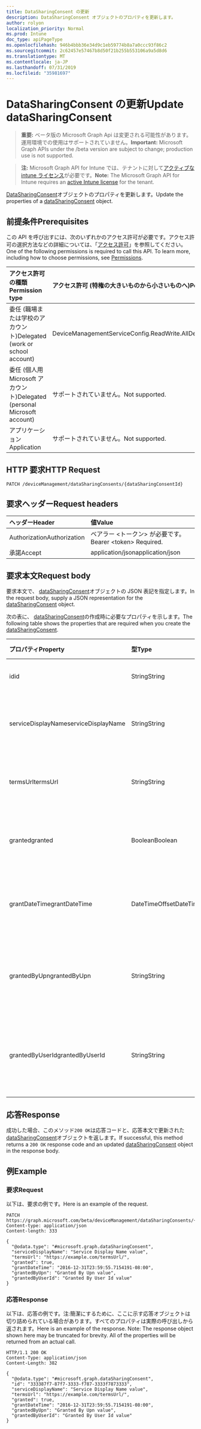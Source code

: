 ```yaml
---
title: DataSharingConsent の更新
description: DataSharingConsent オブジェクトのプロパティを更新します。
author: rolyon
localization_priority: Normal
ms.prod: Intune
doc_type: apiPageType
ms.openlocfilehash: 946b4bbb36e34d9c1eb59774b8a7a0ccc93f86c2
ms.sourcegitcommit: 2c62457e57467b8d50f21b255b553106a9a5d8d6
ms.translationtype: MT
ms.contentlocale: ja-JP
ms.lasthandoff: 07/31/2019
ms.locfileid: "35981697"
---
```

# <a name="update-datasharingconsent"></a><span data-ttu-id="c3e00-103">DataSharingConsent の更新</span><span class="sxs-lookup"><span data-stu-id="c3e00-103">Update dataSharingConsent</span></span>

> <span data-ttu-id="c3e00-104">**重要:** ベータ版の Microsoft Graph Api は変更される可能性があります。運用環境での使用はサポートされていません。</span><span class="sxs-lookup"><span data-stu-id="c3e00-104">**Important:** Microsoft Graph APIs under the /beta version are subject to change; production use is not supported.</span></span>

> <span data-ttu-id="c3e00-105">**注:** Microsoft Graph API for Intune では、テナントに対して[アクティブな intune ライセンス](https://go.microsoft.com/fwlink/?linkid=839381)が必要です。</span><span class="sxs-lookup"><span data-stu-id="c3e00-105">**Note:** The Microsoft Graph API for Intune requires an [active Intune license](https://go.microsoft.com/fwlink/?linkid=839381) for the tenant.</span></span>

<span data-ttu-id="c3e00-106">[DataSharingConsent](../resources/intune-devices-datasharingconsent.md)オブジェクトのプロパティを更新します。</span><span class="sxs-lookup"><span data-stu-id="c3e00-106">Update the properties of a [dataSharingConsent](../resources/intune-devices-datasharingconsent.md) object.</span></span>

## <a name="prerequisites"></a><span data-ttu-id="c3e00-107">前提条件</span><span class="sxs-lookup"><span data-stu-id="c3e00-107">Prerequisites</span></span>
<span data-ttu-id="c3e00-p101">この API を呼び出すには、次のいずれかのアクセス許可が必要です。アクセス許可の選択方法などの詳細については、「[アクセス許可](/graph/permissions-reference)」を参照してください。</span><span class="sxs-lookup"><span data-stu-id="c3e00-p101">One of the following permissions is required to call this API. To learn more, including how to choose permissions, see [Permissions](/graph/permissions-reference).</span></span>

|<span data-ttu-id="c3e00-110">アクセス許可の種類</span><span class="sxs-lookup"><span data-stu-id="c3e00-110">Permission type</span></span>|<span data-ttu-id="c3e00-111">アクセス許可 (特権の大きいものから小さいものへ)</span><span class="sxs-lookup"><span data-stu-id="c3e00-111">Permissions (from most to least privileged)</span></span>|
|:---|:---|
|<span data-ttu-id="c3e00-112">委任 (職場または学校のアカウント)</span><span class="sxs-lookup"><span data-stu-id="c3e00-112">Delegated (work or school account)</span></span>|<span data-ttu-id="c3e00-113">DeviceManagementServiceConfig.ReadWrite.All</span><span class="sxs-lookup"><span data-stu-id="c3e00-113">DeviceManagementServiceConfig.ReadWrite.All</span></span>|
|<span data-ttu-id="c3e00-114">委任 (個人用 Microsoft アカウント)</span><span class="sxs-lookup"><span data-stu-id="c3e00-114">Delegated (personal Microsoft account)</span></span>|<span data-ttu-id="c3e00-115">サポートされていません。</span><span class="sxs-lookup"><span data-stu-id="c3e00-115">Not supported.</span></span>|
|<span data-ttu-id="c3e00-116">アプリケーション</span><span class="sxs-lookup"><span data-stu-id="c3e00-116">Application</span></span>|<span data-ttu-id="c3e00-117">サポートされていません。</span><span class="sxs-lookup"><span data-stu-id="c3e00-117">Not supported.</span></span>|

## <a name="http-request"></a><span data-ttu-id="c3e00-118">HTTP 要求</span><span class="sxs-lookup"><span data-stu-id="c3e00-118">HTTP Request</span></span>
<!-- {
  "blockType": "ignored"
}
-->
``` http
PATCH /deviceManagement/dataSharingConsents/{dataSharingConsentId}
```

## <a name="request-headers"></a><span data-ttu-id="c3e00-119">要求ヘッダー</span><span class="sxs-lookup"><span data-stu-id="c3e00-119">Request headers</span></span>
|<span data-ttu-id="c3e00-120">ヘッダー</span><span class="sxs-lookup"><span data-stu-id="c3e00-120">Header</span></span>|<span data-ttu-id="c3e00-121">値</span><span class="sxs-lookup"><span data-stu-id="c3e00-121">Value</span></span>|
|:---|:---|
|<span data-ttu-id="c3e00-122">Authorization</span><span class="sxs-lookup"><span data-stu-id="c3e00-122">Authorization</span></span>|<span data-ttu-id="c3e00-123">ベアラー &lt;トークン&gt; が必要です。</span><span class="sxs-lookup"><span data-stu-id="c3e00-123">Bearer &lt;token&gt; Required.</span></span>|
|<span data-ttu-id="c3e00-124">承諾</span><span class="sxs-lookup"><span data-stu-id="c3e00-124">Accept</span></span>|<span data-ttu-id="c3e00-125">application/json</span><span class="sxs-lookup"><span data-stu-id="c3e00-125">application/json</span></span>|

## <a name="request-body"></a><span data-ttu-id="c3e00-126">要求本文</span><span class="sxs-lookup"><span data-stu-id="c3e00-126">Request body</span></span>
<span data-ttu-id="c3e00-127">要求本文で、 [dataSharingConsent](../resources/intune-devices-datasharingconsent.md)オブジェクトの JSON 表記を指定します。</span><span class="sxs-lookup"><span data-stu-id="c3e00-127">In the request body, supply a JSON representation for the [dataSharingConsent](../resources/intune-devices-datasharingconsent.md) object.</span></span>

<span data-ttu-id="c3e00-128">次の表に、 [dataSharingConsent](../resources/intune-devices-datasharingconsent.md)の作成時に必要なプロパティを示します。</span><span class="sxs-lookup"><span data-stu-id="c3e00-128">The following table shows the properties that are required when you create the [dataSharingConsent](../resources/intune-devices-datasharingconsent.md).</span></span>

|<span data-ttu-id="c3e00-129">プロパティ</span><span class="sxs-lookup"><span data-stu-id="c3e00-129">Property</span></span>|<span data-ttu-id="c3e00-130">型</span><span class="sxs-lookup"><span data-stu-id="c3e00-130">Type</span></span>|<span data-ttu-id="c3e00-131">説明</span><span class="sxs-lookup"><span data-stu-id="c3e00-131">Description</span></span>|
|:---|:---|:---|
|<span data-ttu-id="c3e00-132">id</span><span class="sxs-lookup"><span data-stu-id="c3e00-132">id</span></span>|<span data-ttu-id="c3e00-133">String</span><span class="sxs-lookup"><span data-stu-id="c3e00-133">String</span></span>|<span data-ttu-id="c3e00-134">データ共有の同意 Id</span><span class="sxs-lookup"><span data-stu-id="c3e00-134">The data sharing consent Id</span></span>|
|<span data-ttu-id="c3e00-135">serviceDisplayName</span><span class="sxs-lookup"><span data-stu-id="c3e00-135">serviceDisplayName</span></span>|<span data-ttu-id="c3e00-136">String</span><span class="sxs-lookup"><span data-stu-id="c3e00-136">String</span></span>|<span data-ttu-id="c3e00-137">サービスワークフローの表示名</span><span class="sxs-lookup"><span data-stu-id="c3e00-137">The display name of the service work flow</span></span>|
|<span data-ttu-id="c3e00-138">termsUrl</span><span class="sxs-lookup"><span data-stu-id="c3e00-138">termsUrl</span></span>|<span data-ttu-id="c3e00-139">String</span><span class="sxs-lookup"><span data-stu-id="c3e00-139">String</span></span>|<span data-ttu-id="c3e00-140">データ共有の同意の TermsUrl</span><span class="sxs-lookup"><span data-stu-id="c3e00-140">The TermsUrl for the data sharing consent</span></span>|
|<span data-ttu-id="c3e00-141">granted</span><span class="sxs-lookup"><span data-stu-id="c3e00-141">granted</span></span>|<span data-ttu-id="c3e00-142">Boolean</span><span class="sxs-lookup"><span data-stu-id="c3e00-142">Boolean</span></span>|<span data-ttu-id="c3e00-143">データ共有の同意の付与された状態</span><span class="sxs-lookup"><span data-stu-id="c3e00-143">The granted state for the data sharing consent</span></span>|
|<span data-ttu-id="c3e00-144">grantDateTime</span><span class="sxs-lookup"><span data-stu-id="c3e00-144">grantDateTime</span></span>|<span data-ttu-id="c3e00-145">DateTimeOffset</span><span class="sxs-lookup"><span data-stu-id="c3e00-145">DateTimeOffset</span></span>|<span data-ttu-id="c3e00-146">このアカウントに対して同意が与えられた時間</span><span class="sxs-lookup"><span data-stu-id="c3e00-146">The time consent was granted for this account</span></span>|
|<span data-ttu-id="c3e00-147">grantedByUpn</span><span class="sxs-lookup"><span data-stu-id="c3e00-147">grantedByUpn</span></span>|<span data-ttu-id="c3e00-148">String</span><span class="sxs-lookup"><span data-stu-id="c3e00-148">String</span></span>|<span data-ttu-id="c3e00-149">このアカウントに同意を付与したユーザーの Upn</span><span class="sxs-lookup"><span data-stu-id="c3e00-149">The Upn of the user that granted consent for this account</span></span>|
|<span data-ttu-id="c3e00-150">grantedByUserId</span><span class="sxs-lookup"><span data-stu-id="c3e00-150">grantedByUserId</span></span>|<span data-ttu-id="c3e00-151">String</span><span class="sxs-lookup"><span data-stu-id="c3e00-151">String</span></span>|<span data-ttu-id="c3e00-152">このアカウントに同意を付与したユーザーの UserId</span><span class="sxs-lookup"><span data-stu-id="c3e00-152">The UserId of the user that granted consent for this account</span></span>|



## <a name="response"></a><span data-ttu-id="c3e00-153">応答</span><span class="sxs-lookup"><span data-stu-id="c3e00-153">Response</span></span>
<span data-ttu-id="c3e00-154">成功した場合、このメソッド`200 OK`は応答コードと、応答本文で更新された[dataSharingConsent](../resources/intune-devices-datasharingconsent.md)オブジェクトを返します。</span><span class="sxs-lookup"><span data-stu-id="c3e00-154">If successful, this method returns a `200 OK` response code and an updated [dataSharingConsent](../resources/intune-devices-datasharingconsent.md) object in the response body.</span></span>

## <a name="example"></a><span data-ttu-id="c3e00-155">例</span><span class="sxs-lookup"><span data-stu-id="c3e00-155">Example</span></span>

### <a name="request"></a><span data-ttu-id="c3e00-156">要求</span><span class="sxs-lookup"><span data-stu-id="c3e00-156">Request</span></span>
<span data-ttu-id="c3e00-157">以下は、要求の例です。</span><span class="sxs-lookup"><span data-stu-id="c3e00-157">Here is an example of the request.</span></span>
``` http
PATCH https://graph.microsoft.com/beta/deviceManagement/dataSharingConsents/{dataSharingConsentId}
Content-type: application/json
Content-length: 333

{
  "@odata.type": "#microsoft.graph.dataSharingConsent",
  "serviceDisplayName": "Service Display Name value",
  "termsUrl": "https://example.com/termsUrl/",
  "granted": true,
  "grantDateTime": "2016-12-31T23:59:55.7154191-08:00",
  "grantedByUpn": "Granted By Upn value",
  "grantedByUserId": "Granted By User Id value"
}
```

### <a name="response"></a><span data-ttu-id="c3e00-158">応答</span><span class="sxs-lookup"><span data-stu-id="c3e00-158">Response</span></span>
<span data-ttu-id="c3e00-p102">以下は、応答の例です。注:簡潔にするために、ここに示す応答オブジェクトは切り詰められている場合があります。すべてのプロパティは実際の呼び出しから返されます。</span><span class="sxs-lookup"><span data-stu-id="c3e00-p102">Here is an example of the response. Note: The response object shown here may be truncated for brevity. All of the properties will be returned from an actual call.</span></span>
``` http
HTTP/1.1 200 OK
Content-Type: application/json
Content-Length: 382

{
  "@odata.type": "#microsoft.graph.dataSharingConsent",
  "id": "333387f7-87f7-3333-f787-3333f7873333",
  "serviceDisplayName": "Service Display Name value",
  "termsUrl": "https://example.com/termsUrl/",
  "granted": true,
  "grantDateTime": "2016-12-31T23:59:55.7154191-08:00",
  "grantedByUpn": "Granted By Upn value",
  "grantedByUserId": "Granted By User Id value"
}
```






